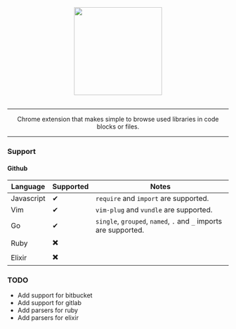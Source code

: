 <div align="center">
  <a href="https://github.com/sebastianvera/nosey">
    <img width="200" heigth="200" src="https://github.com/sebastianvera/nosey/raw/master/images/noseysquare.png">
  </a>
  <br>
  <br>
  <hr>
  <p>
    Chrome extension that makes simple to browse used libraries in code blocks or files.
  <p>
  <hr>
</div>

### Support

#### Github

Language   | Supported | Notes
---        | ---       | ---
Javascript | ✔         | `require` and `import` are supported.
Vim        | ✔         | `vim-plug` and `vundle` are supported.
Go         | ✔         | `single`, `grouped`, `named`, `.` and `_` imports are supported.
Ruby       | ✖️         |
Elixir     | ✖️         |

### TODO

- Add support for bitbucket
- Add support for gitlab
- Add parsers for ruby
- Add parsers for elixir
